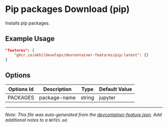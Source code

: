 
# Pip packages Download (pip)

Installs pip packages.

## Example Usage

```json
"features": {
    "ghcr.io/akhildevelops/devcontainer-features/pip:latest": {}
}
```

## Options

| Options Id | Description | Type | Default Value |
|-----|-----|-----|-----|
| PACKAGES | package-name | string | jupyter |



---

_Note: This file was auto-generated from the [devcontainer-feature.json](https://github.com/akhildevelops/devcontainer-features/blob/main/src/pip/devcontainer-feature.json).  Add additional notes to a `NOTES.md`._
